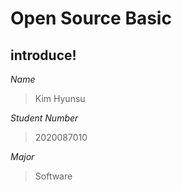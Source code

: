Open Source Basic
=================
introduce!
----------

 *Name*

   > Kim Hyunsu
  
 *Student Number*

   > 2020087010
  
 *Major*

   > Software

